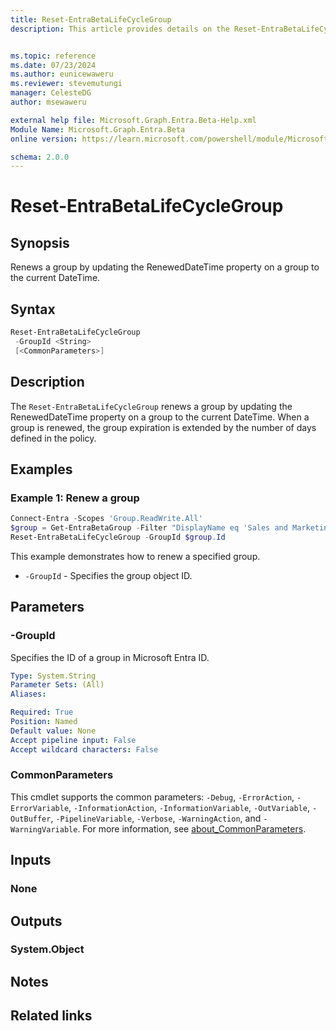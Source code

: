 ```yaml
---
title: Reset-EntraBetaLifeCycleGroup
description: This article provides details on the Reset-EntraBetaLifeCycleGroup command.


ms.topic: reference
ms.date: 07/23/2024
ms.author: eunicewaweru
ms.reviewer: stevemutungi
manager: CelesteDG
author: msewaweru

external help file: Microsoft.Graph.Entra.Beta-Help.xml
Module Name: Microsoft.Graph.Entra.Beta
online version: https://learn.microsoft.com/powershell/module/Microsoft.Graph.Entra.Beta/Reset-EntraBetaLifeCycleGroup

schema: 2.0.0
---
```


# Reset-EntraBetaLifeCycleGroup

## Synopsis

Renews a group by updating the RenewedDateTime property on a group to the current DateTime.

## Syntax

```powershell
Reset-EntraBetaLifeCycleGroup
 -GroupId <String>
 [<CommonParameters>]
```

## Description

The `Reset-EntraBetaLifeCycleGroup` renews a group by updating the RenewedDateTime property on a group to the current DateTime.
When a group is renewed, the group expiration is extended by the number of days defined in the policy.

## Examples

### Example 1: Renew a group

```powershell
Connect-Entra -Scopes 'Group.ReadWrite.All'
$group = Get-EntraBetaGroup -Filter "DisplayName eq 'Sales and Marketing'"
Reset-EntraBetaLifeCycleGroup -GroupId $group.Id
```

This example demonstrates how to renew a specified group.

- `-GroupId` - Specifies the group object ID.

## Parameters

### -GroupId

Specifies the ID of a group in Microsoft Entra ID.

```yaml
Type: System.String
Parameter Sets: (All)
Aliases:

Required: True
Position: Named
Default value: None
Accept pipeline input: False
Accept wildcard characters: False
```

### CommonParameters

This cmdlet supports the common parameters: `-Debug`, `-ErrorAction`, `-ErrorVariable`, `-InformationAction`, `-InformationVariable`, `-OutVariable`, `-OutBuffer`, `-PipelineVariable`, `-Verbose`, `-WarningAction`, and `-WarningVariable`. For more information, see [about_CommonParameters](https://go.microsoft.com/fwlink/?LinkID=113216).

## Inputs

### None

## Outputs

### System.Object

## Notes

## Related links
